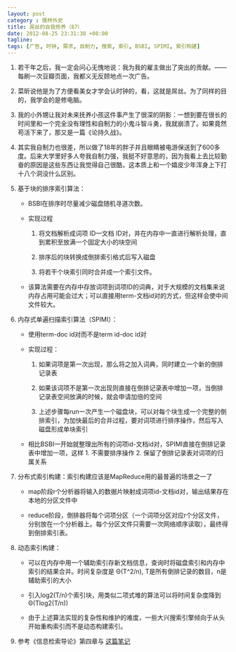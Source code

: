 ```yaml
---
layout: post
category : 儒林外史
title: 屌丝的自我修养（87）
date: 2012-08-25 23:31:38 +08:00
tagline:
tags: [广告, 时钟, 需求, 自制力, 搜索, 索引, BSBI, SPIMI, 索引构建]
---
```


1. 若干年之后，我一定会问心无愧地说：我为我的雇主做出了突出的贡献。——每刷一次豆瓣页面，我都义无反顾地点一次广告。

2. 菜昕说他是为了方便看美女才学会认时钟的，看，这就是屌丝。为了同样的目的，我学会的是修电脑。

3. 我的小外甥让我对未来抚养小孩这件事产生了很深的阴影：一想到要在很长的时间里和一个完全没有理性和自制力的小鬼斗智斗勇，我就崩溃了。如果竟然苟活下来了，那又是一篇《论持久战》。

4. 其实我自制力也很差，所以做了18年的胖子并且眼睛被电游保送到了600多度。后来大学里好多人夸我自制力强，我挺不好意思的，因为我看上去比较勤奋的原因是这些东西让我觉得自己很酷，这本质上和一个嬉皮少年浑身上下打十八个洞没什么区别。

5. 基于块的排序索引算法：

    * BSBI在排序时尽量减少磁盘随机寻道次数。

    * 实现过程 
    
        1. 将文档解析成词项 ID—文档 ID对，并在内存中一直进行解析处理，直到累积至放满一个固定大小的块空间
        
        2. 排序后的块转换成倒排索引格式后写入磁盘
        
        3. 将若干个块索引同时合并成一个索引文件。

    * 该算法需要在内存中存放词项到词项ID的词典，对于大规模的文档集来说内存占用可能会过大；可以直接用term-文档id对的方式，但这样会使中间文件较大。

6. 内存式单遍扫描索引算法（SPIMI）：

    * 使用term-doc id对而不是term id-doc id对

    * 实现过程： 

        1. 如果词项是第一次出现，那么将之加入词典，同时建立一个新的倒排记录表
        
        2. 如果该词项不是第一次出现则直接在倒排记录表中增加一项，当倒排记录表空间放满的时候，就会申请加倍的空间 
        
        3. 上述步骤每run一次产生一个磁盘块，可以对每个块生成一个完整的倒排索引，为加快最后的合并过程，要对词项进行排序操作，然后写入磁盘形成单块索引

    * 相比BSBI一开始就整理出所有的词项id-文档id对，SPIMI直接在倒排记录表中增加一项，这样 1. 不需要排序操作 2. 保留了倒排记录表对词项的归属关系

7. 分布式索引构建：索引构建应该是MapReduce用的最普遍的场景之一了

    * map阶段r个分析器将输入的数据片映射成词项id-文档id对，输出结果存在本地的分区文件中 
    
    * reduce阶段，倒排器将每个词项分区（一个词项分区对应r个分区文件，分别放在一个分析器上。每个分区文件只需要一次网络顺序读取），最终得到倒排索引表。

8. 动态索引构建：

    * 可以在内存中用一个辅助索引存新文档信息，查询时将磁盘索引和内存中索引的结果合并。时间复杂度是 Θ(T^2/n), T是所有倒排记录的数目，n是辅助索引的大小

    * 引入log2(T/n)个索引块，用类似二项式堆的算法可以将时间复杂度降到 Θ(Tlog2(T/n))

    * 由于上述算法实现的复杂性和维护的难度，一些大兴搜索引擎倾向于从头开始重构索引而不是动态构建索引。

9. 参考《信息检索导论》第四章与 [这篇笔记][1]

[1]: http://www.cnblogs.com/god_bless_you/archive/2012/08/15/2640312.html 
